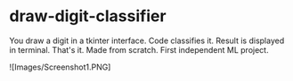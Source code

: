# draw-digit-classifier
You draw a digit in a tkinter interface. Code classifies it. Result is displayed in terminal. That's it. Made from scratch. First independent ML project. 

![Images/Screenshot1.PNG]
